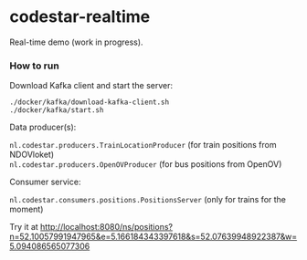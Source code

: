 # codestar-realtime
Real-time demo (work in progress).

### How to run

Download Kafka client and start the server:

    ./docker/kafka/download-kafka-client.sh
    ./docker/kafka/start.sh
    
Data producer(s):
    
`nl.codestar.producers.TrainLocationProducer` (for train positions from NDOVloket)   
`nl.codestar.producers.OpenOVProducer` (for bus positions from OpenOV)

Consumer service:

`nl.codestar.consumers.positions.PositionsServer` (only for trains for the moment)

Try it at <http://localhost:8080/ns/positions?n=52.10057991947965&e=5.166184343397618&s=52.07639948922387&w=5.094086565077306>